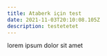 ```yaml
---
title: Ataberk için test
date: 2021-11-03T20:10:08.105Z
description: testetetet
---
```

lorem ipsum dolor sit amet